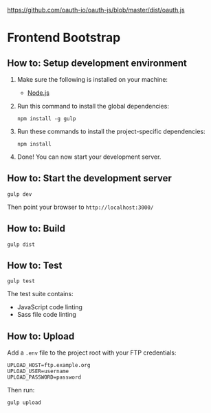 https://github.com/oauth-io/oauth-js/blob/master/dist/oauth.js


# Frontend Bootstrap

## How to: Setup development environment
1. Make sure the following is installed on your machine:
    - [Node.js](http://nodejs.org/)
2. Run this command to install the global dependencies:

    ```
    npm install -g gulp
    ```
3. Run these commands to install the project-specific dependencies:

    ```
    npm install
    ```
4. Done! You can now start your development server.

## How to: Start the development server
```
gulp dev
```
Then point your browser to `http://localhost:3000/`

## How to: Build
```
gulp dist
```

## How to: Test
```
gulp test
```
The test suite contains:
- JavaScript code linting
- Sass file code linting

## How to: Upload
Add a `.env` file to the project root with your FTP credentials:
```
UPLOAD_HOST=ftp.example.org
UPLOAD_USER=username
UPLOAD_PASSWORD=password
```
Then run:
```
gulp upload
```
